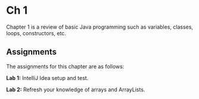 # Ch 1

Chapter 1 is a review of basic Java programming such as variables, classes, loops, constructors, etc.

## Assignments

The assignments for this chapter are as follows:

**Lab 1:** IntelliJ Idea setup and test.

**Lab 2:** Refresh your knowledge of arrays and ArrayLists.